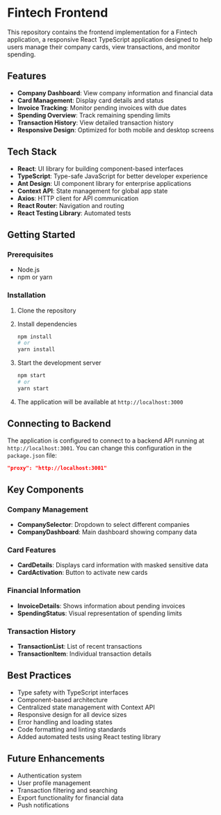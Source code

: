 # Fintech Frontend

This repository contains the frontend implementation for a Fintech application, a responsive React TypeScript application designed to help users manage their company cards, view transactions, and monitor spending.

## Features

- **Company Dashboard**: View company information and financial data
- **Card Management**: Display card details and status
- **Invoice Tracking**: Monitor pending invoices with due dates
- **Spending Overview**: Track remaining spending limits
- **Transaction History**: View detailed transaction history
- **Responsive Design**: Optimized for both mobile and desktop screens

## Tech Stack

- **React**: UI library for building component-based interfaces
- **TypeScript**: Type-safe JavaScript for better developer experience
- **Ant Design**: UI component library for enterprise applications
- **Context API**: State management for global app state
- **Axios**: HTTP client for API communication
- **React Router**: Navigation and routing
- **React Testing Library**: Automated tests

## Getting Started

### Prerequisites

- Node.js
- npm or yarn

### Installation

1. Clone the repository

2. Install dependencies

   ```bash
   npm install
   # or
   yarn install
   ```

3. Start the development server

   ```bash
   npm start
   # or
   yarn start
   ```

4. The application will be available at `http://localhost:3000`

## Connecting to Backend

The application is configured to connect to a backend API running at `http://localhost:3001`. You can change this configuration in the `package.json` file:

```json
"proxy": "http://localhost:3001"
```

## Key Components

### Company Management

- **CompanySelector**: Dropdown to select different companies
- **CompanyDashboard**: Main dashboard showing company data

### Card Features

- **CardDetails**: Displays card information with masked sensitive data
- **CardActivation**: Button to activate new cards

### Financial Information

- **InvoiceDetails**: Shows information about pending invoices
- **SpendingStatus**: Visual representation of spending limits

### Transaction History

- **TransactionList**: List of recent transactions
- **TransactionItem**: Individual transaction details

## Best Practices

- Type safety with TypeScript interfaces
- Component-based architecture
- Centralized state management with Context API
- Responsive design for all device sizes
- Error handling and loading states
- Code formatting and linting standards
- Added automated tests using React testing library

## Future Enhancements

- Authentication system
- User profile management
- Transaction filtering and searching
- Export functionality for financial data
- Push notifications
